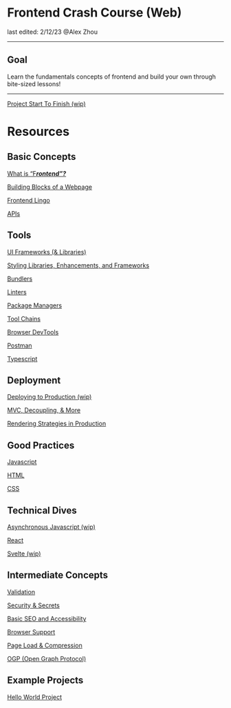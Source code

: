 # Frontend Crash Course (Web)

last edited: 2/12/23 @Alex Zhou 

---

## Goal

Learn the fundamentals concepts of frontend and build your own through bite-sized lessons!

---

[Project Start To Finish (wip)](Frontend%20Crash%20Course%20(Web)%2061de91a9b7404713b19aab936f10bad0/Project%20Start%20To%20Finish%20(wip)%20f4d0472d5bd141b6b2e6c90b55a2daae.md)

# Resources

## Basic Concepts

[What is “F*********rontend”?*********](Frontend%20Crash%20Course%20(Web)%2061de91a9b7404713b19aab936f10bad0/What%20is%20%E2%80%9CFrontend%E2%80%9D%203cbb9d72b2664787892cb5f53f39d8d0.md)

[Building Blocks of a Webpage](Frontend%20Crash%20Course%20(Web)%2061de91a9b7404713b19aab936f10bad0/Building%20Blocks%20of%20a%20Webpage%20b2fca7bc3f874cdeb889f45c1f4bad03.md)

[Frontend Lingo](Frontend%20Crash%20Course%20(Web)%2061de91a9b7404713b19aab936f10bad0/Frontend%20Lingo%200a3ed29c3ab04445b694a6a1c0e7e6bf.md)

[APIs](Frontend%20Crash%20Course%20(Web)%2061de91a9b7404713b19aab936f10bad0/APIs%20158298affaed40d384a0ccaceb4015dd.md)

## Tools

[UI Frameworks (& Libraries)](Frontend%20Crash%20Course%20(Web)%2061de91a9b7404713b19aab936f10bad0/UI%20Frameworks%20(&%20Libraries)%203aaf9b90aa4c4502976d7301e62aa00c.md)

[Styling Libraries, Enhancements, and Frameworks](Frontend%20Crash%20Course%20(Web)%2061de91a9b7404713b19aab936f10bad0/Styling%20Libraries,%20Enhancements,%20and%20Frameworks%2074f2891ae0374e8484bf2b44897b9a60.md)

[Bundlers](Frontend%20Crash%20Course%20(Web)%2061de91a9b7404713b19aab936f10bad0/Bundlers%20047be33254414f979c2a69644f31cd3f.md)

[Linters](Frontend%20Crash%20Course%20(Web)%2061de91a9b7404713b19aab936f10bad0/Linters%2062ce6b956bba411ca7a74b27a218dedf.md)

[Package Managers](Frontend%20Crash%20Course%20(Web)%2061de91a9b7404713b19aab936f10bad0/Package%20Managers%20b0916dd86bd94e059d2bc9a85762debc.md)

[Tool Chains](Frontend%20Crash%20Course%20(Web)%2061de91a9b7404713b19aab936f10bad0/Tool%20Chains%202f46434c9de34ab0a0f4f77e49722562.md)

[Browser DevTools](Frontend%20Crash%20Course%20(Web)%2061de91a9b7404713b19aab936f10bad0/Browser%20DevTools%203767fa2fc82e42f8b76eae40ea40f9ef.md)

[Postman](Frontend%20Crash%20Course%20(Web)%2061de91a9b7404713b19aab936f10bad0/Postman%20e92d1cab5b4941e1bf3ceee124b2eb3a.md)

[Typescript](Frontend%20Crash%20Course%20(Web)%2061de91a9b7404713b19aab936f10bad0/Typescript%2010a0ab594b08456c922e77ba6017a00c.md)

## Deployment

[Deploying to Production (wip)](Frontend%20Crash%20Course%20(Web)%2061de91a9b7404713b19aab936f10bad0/Deploying%20to%20Production%20(wip)%20f232352aad154860a89083fb5f6799a6.md)

[MVC, Decoupling, & More](Frontend%20Crash%20Course%20(Web)%2061de91a9b7404713b19aab936f10bad0/MVC,%20Decoupling,%20&%20More%209066c9e64d244d40bd5ace0420e71eb0.md)

[Rendering Strategies in Production](Frontend%20Crash%20Course%20(Web)%2061de91a9b7404713b19aab936f10bad0/Rendering%20Strategies%20in%20Production%203b572635aef440bdad55cc0e5fe807ba.md)

## Good Practices

[Javascript](Frontend%20Crash%20Course%20(Web)%2061de91a9b7404713b19aab936f10bad0/Javascript%206e61d398f17b43e584f695deba264d67.md)

[HTML](Frontend%20Crash%20Course%20(Web)%2061de91a9b7404713b19aab936f10bad0/HTML%203b2c4b0784d04fa8ad2c33f31166d819.md)

[CSS](Frontend%20Crash%20Course%20(Web)%2061de91a9b7404713b19aab936f10bad0/CSS%2051aa170070ff46ab83c9a541f8c31667.md)

## Technical Dives

[Asynchronous Javascript (wip)](Frontend%20Crash%20Course%20(Web)%2061de91a9b7404713b19aab936f10bad0/Asynchronous%20Javascript%20(wip)%2025d232be4a2c44ed86e8ae35c3fd1bad.md)

[React](Frontend%20Crash%20Course%20(Web)%2061de91a9b7404713b19aab936f10bad0/React%20fc189d56df0542f9a379e5aec2decf50.md)

[Svelte (wip)](Frontend%20Crash%20Course%20(Web)%2061de91a9b7404713b19aab936f10bad0/Svelte%20(wip)%20849df386eed5449ab1cf264dc3aebcf7.md)

## Intermediate Concepts

[Validation](Frontend%20Crash%20Course%20(Web)%2061de91a9b7404713b19aab936f10bad0/Validation%20cc69f343a71446bdb4da3aa03dde0b07.md)

[Security & Secrets](Frontend%20Crash%20Course%20(Web)%2061de91a9b7404713b19aab936f10bad0/Security%20&%20Secrets%2066ff6a6b783543a69343ea3d9d5f1fdf.md)

[Basic SEO and Accessibility](Frontend%20Crash%20Course%20(Web)%2061de91a9b7404713b19aab936f10bad0/Basic%20SEO%20and%20Accessibility%20386a7dd1548f45c99c3b41acb6e86138.md)

[Browser Support](Frontend%20Crash%20Course%20(Web)%2061de91a9b7404713b19aab936f10bad0/Browser%20Support%2011794a107f19469ea2aac46c95264e94.md)

[Page Load & Compression](Frontend%20Crash%20Course%20(Web)%2061de91a9b7404713b19aab936f10bad0/Page%20Load%20&%20Compression%20202f52883a2847ce973fa021a35db216.md)

[OGP (Open Graph Protocol)](Frontend%20Crash%20Course%20(Web)%2061de91a9b7404713b19aab936f10bad0/OGP%20(Open%20Graph%20Protocol)%20f57bcc62bb934b7390bba7c413c9ee25.md)

## Example Projects

[Hello World Project](Frontend%20Crash%20Course%20(Web)%2061de91a9b7404713b19aab936f10bad0/Hello%20World%20Project%205afa3b4b87ad4a0d91bb25d7c264be8a.md)